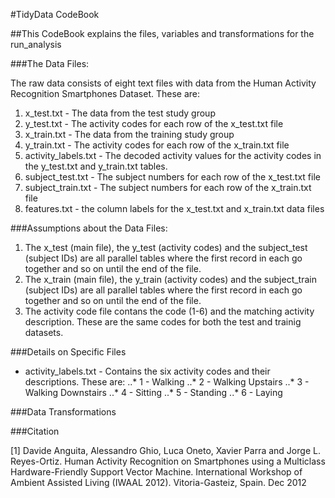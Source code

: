 #TidyData CodeBook

##This CodeBook explains the files, variables and transformations for the run_analysis 

###The Data Files:

The raw data consists of eight text files with data from the Human Activity Recognition 
Smartphones Dataset.  These are:

1.  x_test.txt - The data from the test study group
2.  y_test.txt - The activity codes for each row of the x_test.txt file
3.  x_train.txt - The data from the training study group
4.  y_train.txt - The activity codes for each row of the x_train.txt file
5.  activity_labels.txt - The decoded activity values for the activity codes in the 
y_test.txt and y_train.txt tables.
6.  subject_test.txt - The subject numbers for each row of the x_test.txt file
7.  subject_train.txt - The subject numbers for each row of the x_train.txt file 
8.  features.txt - the column labels for the x_test.txt and x_train.txt data files

###Assumptions about the Data Files:

1.  The x_test (main file), the y_test (activity codes) and the subject_test (subject IDs) 
are all parallel tables where the first record in each go together and so on until the end of the file.
2.  The x_train (main file), the y_train (activity codes) and the subject_train (subject IDs) 
are all parallel tables where the first record in each go together and so on until the end of the file.
3.  The activity code file contans the code (1-6) and the matching activity description.  These are the
same codes for both the test and trainig datasets.

###Details on Specific Files

*  activity_labels.txt - Contains the six activity codes and their descriptions.  These are:
..*  1 - Walking
..*  2 - Walking Upstairs
..*  3 - Walking Downstairs
..*  4 - Sitting
..*  5 - Standing
..*  6 - Laying

###Data Transformations

###Citation

[1] Davide Anguita, Alessandro Ghio, Luca Oneto, Xavier Parra and Jorge L. Reyes-Ortiz. Human Activity Recognition 
on Smartphones using a Multiclass Hardware-Friendly Support Vector Machine. International Workshop of Ambient 
Assisted Living (IWAAL 2012). Vitoria-Gasteiz, Spain. Dec 2012

